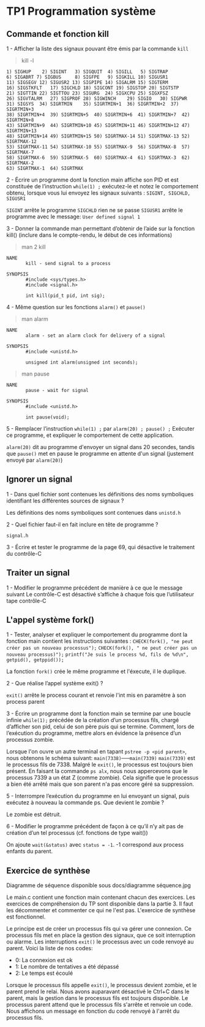 # TP1 Programmation système

## Commande et fonction kill

1 - Afficher la liste des signaux pouvant être émis par la commande `kill`

> kill -l

```
1) SIGHUP	 2) SIGINT	 3) SIGQUIT	 4) SIGILL	 5) SIGTRAP
6) SIGABRT 7) SIGBUS	 8) SIGFPE	 9) SIGKILL	10) SIGUSR1
11) SIGSEGV	12) SIGUSR2	13) SIGPIPE	14) SIGALRM	15) SIGTERM
16) SIGSTKFLT	17) SIGCHLD	18) SIGCONT	19) SIGSTOP	20) SIGTSTP
21) SIGTTIN	22) SIGTTOU	23) SIGURG	24) SIGXCPU	25) SIGXFSZ
26) SIGVTALRM	27) SIGPROF	28) SIGWINCH	29) SIGIO	30) SIGPWR
31) SIGSYS	34) SIGRTMIN	35) SIGRTMIN+1	36) SIGRTMIN+2	37) SIGRTMIN+3
38) SIGRTMIN+4	39) SIGRTMIN+5	40) SIGRTMIN+6	41) SIGRTMIN+7	42) SIGRTMIN+8
43) SIGRTMIN+9	44) SIGRTMIN+10	45) SIGRTMIN+11	46) SIGRTMIN+12	47) SIGRTMIN+13
48) SIGRTMIN+14	49) SIGRTMIN+15	50) SIGRTMAX-14	51) SIGRTMAX-13	52) SIGRTMAX-12
53) SIGRTMAX-11	54) SIGRTMAX-10	55) SIGRTMAX-9	56) SIGRTMAX-8	57) SIGRTMAX-7
58) SIGRTMAX-6	59) SIGRTMAX-5	60) SIGRTMAX-4	61) SIGRTMAX-3	62) SIGRTMAX-2
63) SIGRTMAX-1	64) SIGRTMAX
```

2 - Écrire un programme dont la fonction main affiche son PID et est constituée de l’instruction `while(1) ;` exécutez-le et notez le comportement obtenu, lorsque vous lui envoyez les signaux suivants : `SIGINT, SIGCHLD, SIGUSR1`

`SIGINT` arrête le programme
`SIGCHLD` rien ne se passe
`SIGUSR1` arrête le programme avec le message: `User defined signal 1`

3 - Donner la commande man permettant d’obtenir de l’aide sur la fonction kill() (inclure dans le compte-rendu, le début de ces informations)

> man 2 kill

```
NAME
       kill - send signal to a process

SYNOPSIS
       #include <sys/types.h>
       #include <signal.h>

       int kill(pid_t pid, int sig);
```

4 - Même question sur les fonctions `alarm()` et `pause()`

> man alarm

```
NAME
       alarm - set an alarm clock for delivery of a signal

SYNOPSIS
       #include <unistd.h>

       unsigned int alarm(unsigned int seconds);
```


> man pause

```
NAME
       pause - wait for signal

SYNOPSIS
       #include <unistd.h>

       int pause(void);
```

5 - Remplacer l’instruction `while(1) ;` par `alarm(20) ; pause() ;` Exécuter ce programme, et expliquer le comportement de cette application.

`alarm(20)` dit au programme d'envoyer un signal dans 20 secondes, tandis que `pause()` met en pause le programme en attente d'un signal (justement envoyé par `alarm(20)`)

## Ignorer un signal

1 - Dans quel fichier sont contenues les définitions des noms symboliques identifiant les différentes sources de signaux ?

Les définitions des noms symboliques sont contenues dans `unistd.h`

2 - Quel fichier faut-il en fait inclure en tête de programme ?

`signal.h`

3 - Écrire et tester le programme de la page 69, qui désactive le traitement du contrôle-C

## Traiter un signal

1 - Modifier le programme précédent de manière à ce que le message suivant Le contrôle-C est désactivé s’affiche à chaque fois que l’utilisateur tape contrôle-C

## L'appel système fork()

1 - Tester, analyser et expliquer le comportement du programme dont la fonction main contient les instructions suivantes :
`CHECK(fork(), "ne peut créer pas un nouveau processus");`
`CHECK(fork(), " ne peut créer pas un nouveau processus)");`
`printf("Je suis le process %d, fils de %d\n", getpid(), getppid());`

La fonction `fork()` crée le même programme et l'éxecute, il le duplique.

2 - Que réalise l’appel système exit() ?

`exit()` arrête le process courant et renvoie l'int mis en paramètre à son process parent

3 - Écrire un programme dont la fonction main se termine par une boucle infinie `while(1);` précédée de la création d’un processus fils, chargé d’afficher son pid, celui de son père puis qui se termine.
Comment, lors de l’exécution du programme, mettre alors en évidence la présence d’un processus zombie.

Lorsque l'on ouvre un autre terminal en tapant `pstree -p <pid parent>`, nous obtenons le schéma suivant:
`main(7338)───main(7339)`
`main(7339)` est le processus fils de 7338. Malgré le `exit()`, le processus est toujours bien présent.
En faisant la commande `ps alx`, nous nous appercevons que le processus 7339 a un état Z (comme zombie). Cela signifie que le processus a bien été arrêté mais que son parent n'a pas encore géré sa suppression.

5 - Interrompre l’exécution du programme en lui envoyant un signal, puis exécutez à nouveau la commande ps. Que devient le zombie ?

Le zombie est détruit.

6 - Modifier le programme précédent de façon à ce qu’il n’y ait pas de création d’un tel processus (cf. fonctions de type wait())

On ajoute `wait(&status)` avec `status = -1`. -1 correspond aux process enfants du parent.

## Exercice de synthèse

Diagramme de séquence disponible sous docs/diagramme séquence.jpg

Le main.c contient une fonction main contenant chacun des exercices. Les exercices de compréhension du TP sont disponible dans la partie 3. Il faut les décommenter et commenter ce qui ne l'est pas.
L'exercice de synthèse est fonctionnel.

Le principe est de créer un processus fils qui va gérer une connexion. Ce processus fils met en place la gestion des signaux, que ce soit interruption ou alarme. Les interruptions `exit()` le processus avec un code renvoyé au parent. Voici la liste de nos codes:

- 0: La connexion est ok
- 1: Le nombre de tentatives a été dépassé
- 2: Le temps est écoulé

Lorsque le processus fils appelle `exit()`, le processus devient zombie, et le parent prend le relai. Nous avons auparavant désactivé le Ctrl+C dans le parent, mais la gestion dans le processus fils est toujours disponible. Le processus parent attend que le processus fils s'arrête et renvoie un code. Nous affichons un message en fonction du code renvoyé à l'arrêt du processus fils.

